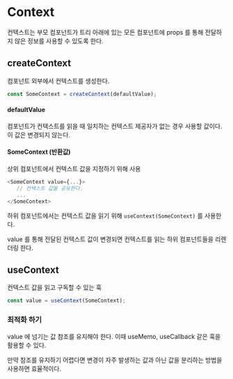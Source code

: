 # Context

컨텍스트는 부모 컴포넌트가 트리 아래에 있는 모든 컴포넌트에 props 를 통해 전달하지 않은 정보를 사용할 수 있도록 한다.

## createContext

컴포넌트 외부에서 컨텍스트를 생성한다.

```js
const SomeContext = createContext(defaultValue);
```

#### defaultValue

컴포넌트가 컨텍스트를 읽을 때 일치하는 컨텍스트 제공자가 없는 경우 사용할 값이다. 이 값은 변경되지 않는다.

#### SomeContext (반환값)

상위 컴포넌트에서 컨텍스트 값을 지정하기 위해 사용

```js
<SomeContext value={...}>
   // 컨텍스트 값을 공유한다.
   ...
</SomeContext>
```

하위 컴포넌트에서는 컨텍스트 값을 읽기 위해 `useContext(SomeContext)` 를 사용한다.

value 를 통해 전달된 컨텍스트 값이 변경되면 컨텍스트를 읽는 하위 컴포넌트들을 리렌더링 한다.

## useContext

컨텍스트 값을 읽고 구독할 수 있는 훅

```js
const value = useContext(SomeContext);
```

### 최적화 하기

value 에 넘기는 값 참조를 유지해야 한다.
이때 useMemo, useCallback 같은 훅을 활용할 수 있다.

만약 참조를 유지하기 어렵다면 변경이 자주 발생하는 값과 아닌 값을 분리하는 방법을 사용하면 효율적이다.